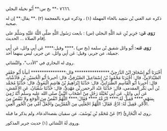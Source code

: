 ٧٦٦٦ -** بخ س:** أَبُو نخيلة البجلي.

ذكره عبد الغني بْن سَعِيد بالحاء المهملة (١) ، وذكره غيره بالمعجمة (٢) ،** يقال:** إن له صحبة.

**رَوَى عَن:** جَرِيرِ بْنِ عَبد اللَّهِ البجلي (س) : بايعت رَسُول اللَّهِ صَلَّى اللَّهُ عَلَيْهِ وسَلَّمَ على إقام الصلاة ... الحديث.

**رَوَى عَنه:** أَبُو وائل شقيق بْن سلمة (بخ س) ،**** وقيل:**** عَن أَبِي وائل، عَن أَبِي جميلة، عن جرير، وقيل: عَن أَبِي وائل، عن جرير، ليس بينهما أحد.

روى له البخاري في "الأدب"، والنَّسَائي.

أَخْبَرَنَا أَبُو إِسْحَاقَ ابْنُ الدَّرَجِيِّ،**************** قال:**************** أنبأنا أَبُو جَعْفَرٍ الصَّيْدَلانِيُّ، قال: أَخْبَرَنَا مَحْمُودُ بْنُ إِسْمَاعِيلَ الصَّيْرَفِيُّ، قال: أخبرنا أَبُو الْحُسَيْنِ بْنِ فَاذْشْاهِ، قال: أخبرنا أَبُو الْقَاسِمِ الطَّبَرَانِيُّ، قال: حَدَّثَنَا إِبْرَاهِيمُ بْنُ هَاشِمٍ الْبَغَوِيُّ، قال: حَدَّثَنَا مُحَمَّد بْن أَبي بَكْر المقدمي، قال: حَدَّثَنَا عَبْد الرحمن بْن مَهْدِيٍّ، قال: حَدَّثَنَا سُفْيَانُ، عَنِ الأَعْمَشِ، عَن أَبِي وائِلٍ، عَن أَبِي نُخَيْلَةَ رَجُلٍ مِنْ أَصْحَابِ النَّبِيُّ صلى الله عليه وسلم أَنَّهُ رُمِيَ بِسَهْمٍ،**** فَقِيلَ لَهُ:**** انْزَعْهُ.**** فَقَالَ:**** اللَّهُمَّ انْقُصْ مِنَ الْوَجَعِ ولا تَنْقُصُ مِنَ الأَجْرِ. فَقِيلَ لَهُ: ادْعُ. فَقَالَ: اللَّهُمَّ اجْعَلْنِي مِنَ الْمُقَرَّبِينَ واجْعَلْ أُمِّي مِنَ الْحُورِ الْعِينِ.

روى له الْبُخَارِيُّ (٣) عَنْ مُحَمَّدِ بْنِ يُوسُفَ، عن سفيان بقصةالدعاء، ولم يذكر ما قبله.

وروى لَهُ النَّسَائي (١) حديث جرير المذكور.